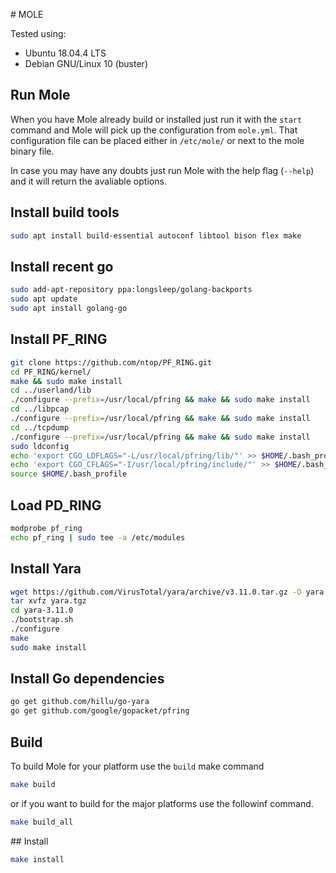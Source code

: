 # MOLE

Tested using:
* Ubuntu 18.04.4 LTS
* Debian GNU/Linux 10 (buster)

## Run Mole

When you have Mole already build or installed just run it with the `start` command and Mole will pick up the configuration from `mole.yml`. That configuration file can be placed either in `/etc/mole/` or next to the mole binary file.

In case you may have any doubts just run Mole with the help flag (`--help`) and it will return the avaliable options.

## Install build tools

```sh
sudo apt install build-essential autoconf libtool bison flex make
```

## Install recent go

```sh
sudo add-apt-repository ppa:longsleep/golang-backports
sudo apt update
sudo apt install golang-go
```

## Install PF_RING

```sh
git clone https://github.com/ntop/PF_RING.git
cd PF_RING/kernel/
make && sudo make install
cd ../userland/lib
./configure --prefix=/usr/local/pfring && make && sudo make install
cd ../libpcap
./configure --prefix=/usr/local/pfring && make && sudo make install
cd ../tcpdump
./configure --prefix=/usr/local/pfring && make && sudo make install
sudo ldconfig
echo 'export CGO_LDFLAGS="-L/usr/local/pfring/lib/"' >> $HOME/.bash_profile
echo 'export CGO_CFLAGS="-I/usr/local/pfring/include/"' >> $HOME/.bash_profile
source $HOME/.bash_profile
```

## Load PD_RING

```sh
modprobe pf_ring
echo pf_ring | sudo tee -a /etc/modules
```

## Install Yara

```sh
wget https://github.com/VirusTotal/yara/archive/v3.11.0.tar.gz -O yara.tgz
tar xvfz yara.tgz
cd yara-3.11.0
./bootstrap.sh
./configure
make
sudo make install
```

## Install Go dependencies

```sh
go get github.com/hillu/go-yara
go get github.com/google/gopacket/pfring
```

## Build

To build Mole for your platform use the `build` make command

```sh
make build
```

or if you want to build for the major platforms use the followinf command.

```sh
make build_all
```

## Install

```sh
make install
```
